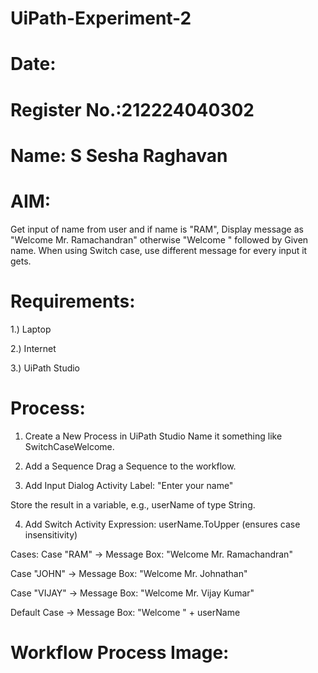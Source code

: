 # UiPath-Experiment-2
# Date:
# Register No.:212224040302
# Name: S Sesha Raghavan
# AIM:
Get input of name from user and if name is "RAM", Display message as "Welcome Mr. Ramachandran" otherwise "Welcome " followed by Given name.  When using Switch case, use different message for every input it gets.  
# Requirements:
1.) Laptop

2.) Internet

3.) UiPath Studio
# Process:
1. Create a New Process in UiPath Studio
Name it something like SwitchCaseWelcome.

2. Add a Sequence
Drag a Sequence to the workflow.

3. Add Input Dialog Activity
Label: "Enter your name"

Store the result in a variable, e.g., userName of type String.

4. Add Switch Activity
Expression: userName.ToUpper (ensures case insensitivity)

Cases:
Case "RAM"
→ Message Box: "Welcome Mr. Ramachandran"

Case "JOHN"
→ Message Box: "Welcome Mr. Johnathan"

Case "VIJAY"
→ Message Box: "Welcome Mr. Vijay Kumar"

Default Case
→ Message Box: "Welcome " + userName
# Workflow Process Image:
